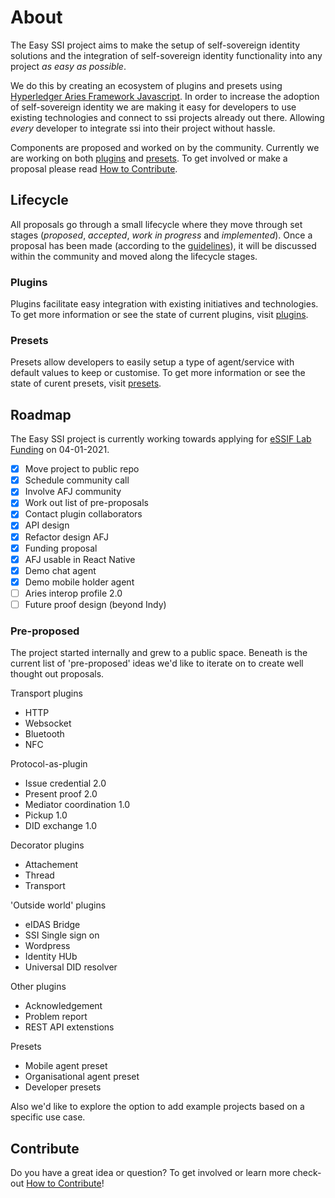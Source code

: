 # About

The Easy SSI project aims to make the setup of self-sovereign identity solutions and the integration of self-sovereign identity functionality into any project _as easy as possible_.

We do this by creating an ecosystem of plugins and presets using [Hyperledger Aries Framework Javascript](https://github.com/hyperledger/aries-framework-javascript). In order to increase the adoption of self-sovereign identity we are making it easy for developers to use existing technologies and connect to ssi projects already out there. Allowing _every_ developer to integrate ssi into their project without hassle.

Components are proposed and worked on by the community. Currently we are working on both [plugins](./plugins/README.md) and [presets](./presets/README.md). To get involved or make a proposal please read [How to Contribute](./how-to-contribute.md).

## Lifecycle

All proposals go through a small lifecycle where they move through set stages (_proposed_, _accepted_, _work in progress_ and _implemented_). Once a proposal has been made (according to the [guidelines](how-to-contribute.md)), it will be discussed within the community and moved along the lifecycle stages.

### Plugins

Plugins facilitate easy integration with existing initiatives and technologies. To get more information or see the state of current plugins, visit [plugins](plugins/README.md).

### Presets

Presets allow developers to easily setup a type of agent/service with default values to keep or customise. To get more information or see the state of curent presets, visit [presets](presets/README.md).

## Roadmap

The Easy SSI project is currently working towards applying for [eSSIF Lab Funding](https://essif-lab-infrastructure-oriented.fundingbox.com/) on 04-01-2021. 

- [x] Move project to public repo
- [x] Schedule community call
- [x] Involve AFJ community
- [x] Work out list of pre-proposals
- [x] Contact plugin collaborators
- [x] API design
- [x] Refactor design AFJ
- [x] Funding proposal
- [x] AFJ usable in React Native
- [x] Demo chat agent
- [x] Demo mobile holder agent
- [ ] Aries interop profile 2.0
- [ ] Future proof design (beyond Indy)

### Pre-proposed

The project started internally and grew to a public space. Beneath is the current list of 'pre-proposed' ideas we'd like to iterate on to create well thought out proposals. 

Transport plugins
- HTTP
- Websocket
- Bluetooth
- NFC

Protocol-as-plugin
- Issue credential 2.0
- Present proof 2.0
- Mediator coordination 1.0
- Pickup 1.0
- DID exchange 1.0

Decorator plugins
- Attachement
- Thread
- Transport

'Outside world' plugins
- eIDAS Bridge
- SSI Single sign on
- Wordpress
- Identity HUb
- Universal DID resolver

Other plugins
- Acknowledgement
- Problem report
- REST API extenstions

Presets
- Mobile agent preset
- Organisational agent preset
- Developer presets

Also we'd like to explore the option to add example projects based on a specific use case. 


## Contribute

Do you have a great idea or question? To get involved or learn more check-out [How to Contribute](how-to-contribute.md)!
